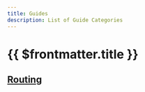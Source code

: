 ```yaml
---
title: Guides
description: List of Guide Categories
---
```


# {{ $frontmatter.title }}

## [Routing](/guides/routing)
